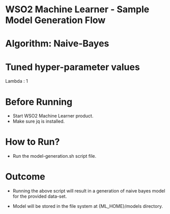 WSO2 Machine Learner - Sample Model Generation Flow
===================================================

Algorithm: Naive-Bayes
==============================

Tuned hyper-parameter values
============================

Lambda : 1

Before Running
==============

* Start WSO2 Machine Learner product.
* Make sure jq is installed.

How to Run?
===========

* Run the model-generation.sh script file.

Outcome
=======

* Running the above script will result in a generation of naive bayes model for the provided data-set.

* Model will be stored in the file system at {ML_HOME}/models directory.
